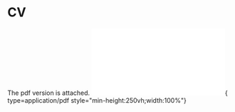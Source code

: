 # CV

The pdf version is attached. 
![Alt text](<CV-2.pdf>){ type=application/pdf style="min-height:250vh;width:100%"}